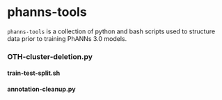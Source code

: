# phanns-tools
`phanns-tools` is a collection of python and bash scripts used to structure data prior
to training PhANNs 3.0 models.


### OTH-cluster-deletion.py


#### train-test-split.sh


#### annotation-cleanup.py
